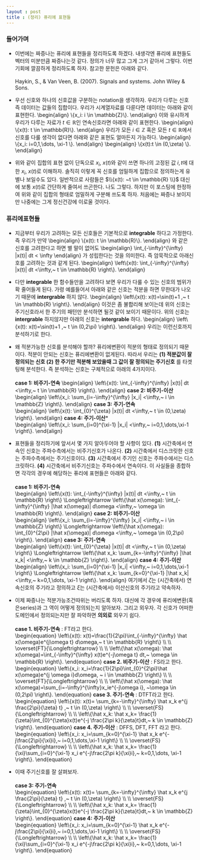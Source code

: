 ```yaml
---
layout : post 
title : (정리) 퓨리에 표현들
---
```


### 들어가며

- 이번에는 짜증나는 퓨리에 표현들을 정리하도록 하겠다. 내생각엔 퓨리에 표현들도 벡터의 미분만큼 짜증나는것 같다. 정의가 너무 많고 그게 그거 같아서 그렇다. 이번기회에 깔끔하게 정리하도록 하자. 참고한 문헌은 아래와 같다. <br/><br/>
Haykin, S., \& Van Veen, B. (2007). Signals and systems. John Wiley & Sons.

- 우선 신호와 하나의 신호값을 구분하는 notation을 생각하자. 우리가 다루는 신호 즉 데이터는 값들의 집합이다. 우리가 시계열자료를 다룬다면 데이터는 아래와 같이 표현한다. 
\begin{align}
\\{x_i: i \in \mathbb{Z}\\}. 
\end{align}
이와 유시하게 우리가 다루는 자료가 $t \in \mathbb{R}$인 연속신호라면 아래와 같이 표현한다. 
\begin{align}
\\{x(t): t \in \mathbb{R}\\}. 
\end{align}
우리가 모든 $i \in \mathbb{Z}$ 혹은 모든 $t \in \mathbb{R}$에서 신호를 다룰 생각이 없다면 아래와 같은 표현도 얼마든지 가능하다. 
\begin{align}
\\{x_i: i=0,1,\dots, \xi-1 \\}. 
\end{align}
\begin{align}
\\{x(t):t \in (0,\zeta) \\}. 
\end{align}

- 위와 같이 집합의 표현 없이 단독으로 $x_i$, $x(t)$와 같이 쓰면 하나의 고정된 값 $i,t$에 대한 $x_i$, $x(t)$로 이해하자. 솔직히 이렇게 꼭 신호를 엄밀하게 집합으로 정의하는게 유별나 보일수도 있다. 일반적으로 사람들은 $\\{x(t): ~t \in \mathbb{R} \\}$ 대신에 보통 $x(t)$로 간단하게 줄여서 쓰곤한다. 나도 그렇다. 하지만 이 포스팅에 한정하여 위와 같이 집합의 형태로 엄밀하게 구분해 쓰도록 하자. 처음에는 짜증나 보이지만 나중에는 그게 정신건강에 이로울 것이다. 

### 퓨리에표현들

- 지금부터 우리가 고려하는 모든 신호들은 기본적으로 **integrable** 하다고 가정한다. 즉 우리가 만약 
\begin{align}
\\{x(t): t \in \mathbb{R}\\}. 
\end{align}
와 같은 신호를 고려한다고 하면 별 말이 없어도 
\begin{align}
\int_{-\infty}^{\infty} |x(t)| dt < \infty
\end{align}
가 성립한다는 것을 의미한다. 즉 암묵적으로 아래신호를 고려하는 것과 같게 된다. 
\begin{align}
\left\\{x(t): \int_{-\infty}^{\infty} |x(t)| dt <\infty,~ t \in \mathbb{R} \right\\}. 
\end{align}

- 다만 **integrable** 한 함수들만을 고려하다 보면 우리가 다룰 수 있는 신호의 범위가 확 줄어들게 된다. 가령 예를들어서 아래와 같은 신호는 적분을 하면 무한대가 나오기 때문에 **intergrable** 하지 않다. 
\begin{align}
\left\\{x(t): x(t)=\sin(t)+1 ,~ t \in \mathbb{R} \right\\}. 
\end{align}
이것은 좀 불합리해 보이는데 위의 신호는 주기신호라서 한 주기의 패턴만 분석하면 될것 같이 보이기 때문이다. 위의 신호는 **intergrable** 하지않지만 아래의 신호는 **intergrable** 하다. 
\begin{align}
\left\\{x(t): x(t)=\sin(t)+1 ,~ t \in (0,2\pi) \right\\}. 
\end{align}
우리는 이런신호까지 분석하기로 한다. 

- 왜 적분가능한 신호를 분석해야 할까? 퓨리에변환이 적분의 형태로 정의되기 때문이다. 적분이 안되는 신호는 퓨리에변환이 없게된다. 따라서 우리는 **(1) 적분값이 잘 정의되는 신호 (2) 한 주기만 적분해 보았을때 그 값이 잘 정의되는 주기신호** 를 타겟팅해 분석한다. 즉 분석하는 신호는 구체적으로 아래의 4가지이다. <br/><br/>
**case 1: 비주기-연속**
\begin{align}
\left\\{x(t): \int_{-\infty}^{\infty} |x(t)| dt <\infty,~ t \in \mathbb{R} \right\\}. 
\end{align}
**case 2: 비주기-이산** <br/>
\begin{align}
\left\\{x_i: \sum_{i=-\infty}^{\infty} |x_i| <\infty,~ i \in \mathbb{Z} \right\\}. 
\end{align}
**case 3: 주기-연속** <br/>
\begin{align}
\left\\{x(t): \int_{0}^{\zeta} |x(t)| dt <\infty,~ t \in (0,\zeta) \right\\}. 
\end{align}
**case 4: 주기-이산*** <br/>
\begin{align}
\left\\{x_i: \sum_{i=0}^{\xi-1} |x_i| <\infty,~ i=0,1,\dots,\xi-1 \right\\}. 
\end{align}

- 표현들을 정리하기에 앞서서 몇 가지 알아두어야 할 사항이 있다. **(1)** 시간축에서 연속인 신호는 주파수측에서는 비주기신호가 나온다. **(2)** 시간축에서 디스크릿한 신호는 주파수측에서는 주기신호이다. **(3)** 시간축에서 주기인 신호는 주파수에서는 디스크릿하다. **(4)** 시간축에서 비주기신호는 주파수에서 연속이다. 이 사실들을 종합하면 각각의 경우에 해당하는 퓨리에 표현들은 아래와 같다. <br/><br/>
**case 1: 비주기-연속** <br/>
\begin{align}
\left\\{x(t): \int_{-\infty}^{\infty} |x(t)| dt <\infty,~ t \in \mathbb{R} \right\\} 
\Longleftrightarrow 
\left\\{\hat x(\omega): \int_{-\infty}^{\infty} |\hat x(\omega)| d\omega <\infty,~ \omega \in \mathbb{R} \right\\}. 
\end{align}
**case 2: 비주기-이산** <br/>
\begin{align}
\left\\{x_i: \sum_{i=-\infty}^{\infty} |x_i| <\infty,~ i \in \mathbb{Z} \right\\}
\Longleftrightarrow 
\left\\{\hat x(\omega): \int_{0}^{2\pi} |\hat x(\omega)| d\omega <\infty,~ \omega \in (0,2\pi) \right\\}. 
\end{align}
**case 3: 주기-연속** <br/>
\begin{align}
\left\\{x(t): \int_{0}^{\zeta} |x(t)| dt <\infty,~ t \in (0,\zeta) \right\\}
\Longleftrightarrow 
\left\\{\hat x_k: \sum_{k=-\infty}^{\infty} |\hat x_k| <\infty,~ k \in \mathbb{Z} \right\\}. 
\end{align}
**case 4: 주기-이산** <br/>
\begin{align}
\left\\{x_i: \sum_{i=0}^{\xi-1} |x_i| <\infty,~ i=0,1,\dots,\xi-1 \right\\}
\Longleftrightarrow 
\left\\{\hat x_k: \sum_{k=0}^{\xi-1} |\hat x_k| <\infty,~ k=0,1,\dots, \xi-1 \right\\}. 
\end{align}
여기에서 $\zeta$는 (시간축에서) 연속신호의 주기라고 정의하고 $\xi$는 (시간축에서) 이산신호의 주기라고 약속하자. 


- 이제 짜증나는 적분가능조건따위는 버리도록 하자. 대신에 각 경우에 퓨리에변환(혹은series)과 그 역이 어떻게 정의되는지 알아보자. 그리고 외우자. 각 신호가 어떠한 도메인에서 정의되는지만 잘 파악하면 **의외로** 외우기 쉽다.  <br/><br/>
**case 1. 비주기-연속** : FT라고 한다. <br/>
\begin{equation}
\left\\{x(t): x(t)=\frac{1}{2\pi}\int_{-\infty}^{\infty} \hat x(\omega)e^{j\omega t} d\omega,~ t \in \mathbb{R} \right\\} \\\\ \\\\
\overset{FT}{\Longleftrightarrow} \\\\ \\\\
\left\\{\hat x(\omega): \hat x(\omega)=\int_{-\infty}^{\infty} x(t)e^{-j\omega t} dt,~ \omega \in \mathbb{R} \right\\}. 
\end{equation}
**case 2. 비주기-이산** : FS라고 한다. <br/>
\begin{equation}
\left\\{x_i:  x_i=\frac{1}{2\pi}\int_{0}^{2\pi}\hat x(\omega)e^{j \omega i}d\omega, ~ i \in \mathbb{Z} \right\\} \\\\ \\\\
\overset{FT}{\Longleftrightarrow} \\\\ \\\\
\left\\{\hat x(\omega): \hat x(\omega)=\sum_{i=-\infty}^{\infty}x_ie^{-j\omega i}, ~\omega \in (0,2\pi) \right\\}. 
\end{equation}
**case 3. 주기-연속** : DTFT라고 한다. <br/>
\begin{equation}
\left\\{x(t): x(t)= \sum_{k=-\infty}^{\infty} \hat x_k e^{j \frac{2\pi}{\zeta} t} ,~ t \in (0,\zeta) \right\\}  \\\\ \\\\
\overset{FS}{\Longleftrightarrow} \\\\ \\\\
\left\\{\hat x_k: \hat x_k= \frac{1}{\zeta}\int_{0}^{\zeta}x(t)e^{-j \frac{2\pi k}{\zeta}t}dt,~ k \in \mathbb{Z} \right\\}. 
\end{equation}
**case 4. 주기-이산** : DFFS, DFT, FFT 라고 한다. <br/>
\begin{equation}
\left\\{x_i: x_i=\sum_{k=0}^{\xi-1} \hat x_k e^{-j\frac{2\pi}{\xi}i},~ i=0,1,\dots,\xi-1 \right\\}  \\\\ \\\\
\overset{FS}{\Longleftrightarrow} \\\\ \\\\
\left\\{\hat x_k: \hat x_k= \frac{1}{\xi}\sum_{i=0}^{\xi-1} x_i e^{-j\frac{2\pi k}{\xi}i},~ k=0,1,\dots, \xi-1 \right\\}. 
\end{equation}

- 이때 주기신호를 잘 살펴보자. <br/><br/>
**case 3: 주기-연속** <br/>
\begin{equation}
\left\\{x(t): x(t)= \sum_{k=-\infty}^{\infty} \hat x_k e^{j \frac{2\pi}{\zeta} t} ,~ t \in (0,\zeta) \right\\} \\\\ \\\\ 
\overset{FS}{\Longleftrightarrow} \\\\ \\\\
\left\\{\hat x_k: \hat x_k= \frac{1}{\zeta}\int_{0}^{\zeta}x(t)e^{-j \frac{2\pi k}{\zeta}t}dt,~ k \in \mathbb{Z} \right\\}. 
\end{equation}
**case 4: 주기-이산** <br/>
\begin{equation}
\left\\{x_i: x_i=\sum_{k=0}^{\xi-1} \hat x_k e^{-j\frac{2\pi}{\xi}i},~ i=0,1,\dots,\xi-1 \right\\} \\\\ \\\\ 
\overset{FS}{\Longleftrightarrow} \\\\ \\\\
\left\\{\hat x_k: \hat x_k= \frac{1}{\xi}\sum_{i=0}^{\xi-1} x_i e^{-j\frac{2\pi k}{\xi}i},~ k=0,1,\dots, \xi-1 \right\\}. 
\end{equation}
